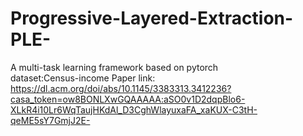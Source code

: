 # Progressive-Layered-Extraction-PLE-
A multi-task learning framework based on pytorch  
dataset:Census-income
Paper link: https://dl.acm.org/doi/abs/10.1145/3383313.3412236?casa_token=ow8BONLXwGQAAAAA:aSO0v1D2dqpBlo6-XLkR4i10Lr6WqTaujHKdAl_D3CghWlayuxaFA_xaKUX-C3tH-qeME5sY7GmjJ2E-
